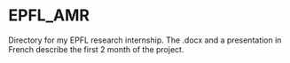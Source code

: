 # EPFL_AMR
Directory for my EPFL research internship.
The .docx and a presentation in French describe the first 2 month of the project.
